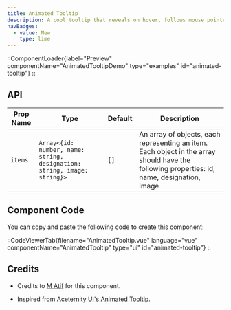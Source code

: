 ```yaml
---
title: Animated Tooltip
description: A cool tooltip that reveals on hover, follows mouse pointer
navBadges:
  - value: New
    type: lime
---
```


::ComponentLoader{label="Preview" componentName="AnimatedTooltipDemo" type="examples" id="animated-tooltip"}
::

## API

| Prop Name | Type                                                                    | Default | Description                                                                                                                                 |
| --------- | ----------------------------------------------------------------------- | ------- | ------------------------------------------------------------------------------------------------------------------------------------------- |
| `items`   | `Array<{id: number, name: string, designation: string, image: string}>` | `[]`    | An array of objects, each representing an item. Each object in the array should have the following properties: id, name, designation, image |

## Component Code

You can copy and paste the following code to create this component:

::CodeViewerTab{filename="AnimatedTooltip.vue" language="vue" componentName="AnimatedTooltip" type="ui" id="animated-tooltip"}
::

## Credits

- Credits to [M Atif](https://github.com/atif0075) for this component.

- Inspired from [Aceternity UI's Animated Tooltip](https://ui.aceternity.com/components/animated-tooltip).

